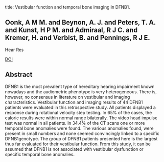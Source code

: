 title: Vestibular function and temporal bone imaging in DFNB1.

## Oonk, A M M. and Beynon, A. J. and Peters, T. A. and Kunst, H P M. and Admiraal, R J C. and Kremer, H. and Verbist, B. and Pennings, R J E.
Hear Res

<a href="https://doi.org/10.1016/j.heares.2015.07.009">DOI</a>

## Abstract
DFNB1 is the most prevalent type of hereditary hearing impairment known nowadays and the audiometric phenotype is very heterogeneous. There is, however, no consensus in literature on vestibular and imaging characteristics. Vestibular function and imaging results of 44 DFNB1 patients were evaluated in this retrospective study. All patients displayed a response during rotational velocity step testing. In 65% of the cases, the caloric results were within normal range bilaterally. The video head impulse test was normal in all patients. In 34.4% of the CT scans one or more temporal bone anomalies were found. The various anomalies found, were present in small numbers and none seemed convincingly linked to a specific DFNB1genotype. The group of DFNB1 patients presented here is the largest thus far evaluated for their vestibular function. From this study, it can be assumed that DFNB1 is not associated with vestibular dysfunction or specific temporal bone anomalies.

